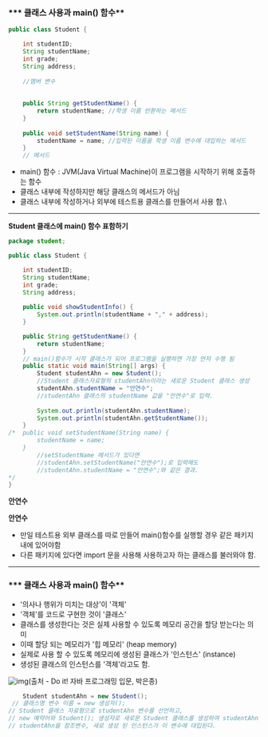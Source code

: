 ### *** 클래스 사용과 main() 함수**

```java
public class Student {

	int studentID;
	String studentName;
	int grade;
	String address;
    
    //멤버 변수
    
    
	public String getStudentName() {		
		return studentName; //학생 이름 반환하는 메서드
	}
	
	public void setStudentName(String name) {
		studentName = name; //입력된 이름을 학생 이름 변수에 대입하는 메서드
	}
	// 메서드
```



- main() 함수 : JVM(Java Virtual Machine)이 프로그램을 시작하기 위해 호출하는 함수
- 클래스 내부에 작성하지만 해당 클래스의 메서드가 아님
- 클래스 내부에 작성하거나 외부에 테스트용 클래스를 만들어서 사용 함.\



------



**Student 클래스에 main() 함수 표함하기**



```java
package student;

public class Student {

	int studentID;
	String studentName;
	int grade;
	String address;
	
	public void showStudentInfo() {
		System.out.println(studentName + "," + address);
	}

	public String getStudentName() {
		return studentName;
	}
    // main()함수가 시작 클래스가 되어 프로그램을 실행하면 가장 먼저 수행 됨
	public static void main(String[] args) { 
		Student studentAhn = new Student();  
		//Student 클래스자료형의 studentAhn이라는 새로운 Student 클래스 생성
		studentAhn.studentName = "안연수";
		//studentAhn 클래스의 studentName 값을 "안연수"로 입력.
		
		System.out.println(studentAhn.studentName);
		System.out.println(studentAhn.getStudentName());
	}
/*	public void setStudentName(String name) {
		studentName = name;
	}
		//setStudentName 메서드가 있다면
		//studentAhn.setStudentName("안연수");로 입력해도
		//studentAhn.studentName = "안연수";와 같은 결과.
*/	
}
```

**안연수**

**안연수**



- 만일 테스트용 외부 클래스를 따로 만들어 main()함수를 실행할 경우 같은 패키지 내에 있어야함
- 다른 패키지에 있다면 import 문을 사용해 사용하고자 하는 클래스를 불러와야 함.



------

### *** 클래스 사용과 main() 함수**





- '의사나 행위가 미치는 대상'이 '객체'
- '객체'를 코드로 구현한 것이 '클래스'
- 클래스를 생성한다는 것은 실제 사용할 수 있도록 메모리 공간을 할당 받는다는 의미
- 이때 할당 되는 메모리가 '힙 메모리' (heap memory)
- 실제로 사용 할 수 있도록 메모리에 생성된 클래스가 '인스턴스' (instance)
- 생성된 클래스의 인스턴스를 '객체'라고도 함.

![img](https://blog.kakaocdn.net/dn/D1FWF/btqV37pqHAE/D4lMajm2hcKQhsxAc23jGk/img.png)(출처 - Do it! 자바 프로그래밍 입문, 박은종)

```java
	Student studentAhn = new Student();
 // 클래스명 변수 이름 = new 생성자();
// Student 클래스 자료형으로 studentAhn 변수를 선언하고,
// new 예약어와 Student(); 생성자로 새로운 Student 클래스를 생성하여 studentAhn 변수에 대입.
// studentAhn을 참조변수, 새로 생성 된 인스턴스가 이 변수에 대입된다.
```